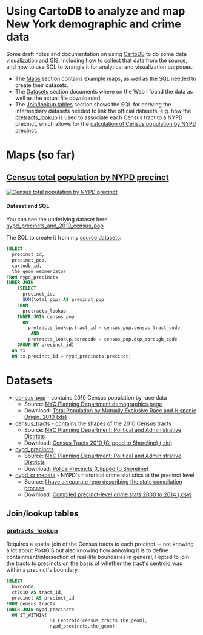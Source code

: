 
# Using CartoDB to analyze and map New York demographic and crime data

Some draft notes and documentation on using [CartoDB](https://cartodb.com) to do some data visualization and GIS, including how to collect that data from the source, and how to use SQL to wrangle it for analytical and visualization purposes.

- The [Maps](#maps) section contains example maps, as well as the SQL needed to create their datasets.
- The [Datasets](#datasets) section documents where on the Web I found the data as well as the actual file downloaded.
- The [Join/lookup tables](#joinlookup-tables) section shows the SQL for deriving the intermediary datasets needed to link the official datasets, e.g. how the [pretracts_lookup](https://dunnguyen.cartodb.com/tables/pretracts_lookup) is used to associate each Census tract to a NYPD precinct, which allows for the [calculation of Census population by NYPD precinct](http://bit.ly/1Qv4Lxr).


# Maps (so far)

## [Census total population by NYPD precinct](http://bit.ly/1Qv4Lxr)

<a href="http://bit.ly/1Qv4Lxr">
  <img src="http://i.imgur.com/GNytrbe.png" alt="Census total population by NYPD precinct">
</a>




#### Dataset and SQL

You can see the underlying dataset here: [nypd_precincts_and_2010_census_pop](https://dunnguyen.cartodb.com/tables/nypd_precincts_and_2010_census_pop)

The SQL to create it from my [source datasets](#datasets):

~~~sql
SELECT 
  precinct_id,
  precinct_pop,
  cartodb_id,
  the_geom_webmercator
FROM nypd_precincts
INNER JOIN  
    (SELECT 
      precinct_id,
      SUM(total_pop) AS precinct_pop
    FROM 
      pretracts_lookup
    INNER JOIN census_pop
      ON
        pretracts_lookup.tract_id = census_pop.census_tract_code
         AND 
        pretracts_lookup.borocode = census_pop.dcp_borough_code
    GROUP BY precinct_id) 
  AS tx
  ON tx.precinct_id = nypd_precincts.precinct;
~~~






# Datasets

- [census_pop](https://dunnguyen.cartodb.com/tables/census_pop) - contains 2010 Census population by race data
  - Source: [NYC Planning Department demographics page](http://www.nyc.gov/html/dcp/html/census/demo_tables_2010.shtml)
  - Download: [Total Population by Mutually Exclusive Race and Hispanic Origin, 2010 (xls)](http://www.nyc.gov/html/dcp/download/census/census2010/t_pl_p3a_ct.xlsx)
- [census_tracts](https://dunnguyen.cartodb.com/tables/census_tracts) - contains the shapes of the 2010 Census tracts 
  - Source: [NYC Planning Department: Political and Administrative Districts](http://www.nyc.gov/html/dcp/html/bytes/districts_download_metadata.shtml#cbt)
  - Download: [Census Tracts 2010 (Clipped to Shoreline) (.zip)](http://www.nyc.gov/html/dcp/download/bytes/nyct2010_15c.zip)
- [nypd_precincts](https://dunnguyen.cartodb.com/tables/nypd_precincts)
  - Source: [NYC Planning Department: Political and Administrative Districts](http://www.nyc.gov/html/dcp/html/bytes/districts_download_metadata.shtml#shfp) 
  - Download: [Police Precincts (Clipped to Shoreline)](http://www.nyc.gov/html/dcp/download/bytes/nypp_15c.zip) 
- [nypd_crimedata](https://dunnguyen.cartodb.com/tables/nypd_crimedata) - NYPD's historical crime statistics at the precinct level
  - Source: [I have a separate repo describing the stats compilation process](https://github.com/datahoarder/nypd-historical-crime-stats)
  - Download: [Compiled precinct-level crime stats 2000 to 2014 (.csv)](https://github.com/datahoarder/nypd-historical-crime-stats/raw/master/data/compiled/nypd-precinct-historical-crime-data.csv)

## Join/lookup tables

### [pretracts_lookup](https://dunnguyen.cartodb.com/tables/pretracts_lookup)

Requires a spatial join of the Census tracts to each precinct -- not knowing a lot about PostGIS but also knowing how annoying it is to define containment/intersection of real-life boundaries in general, I opted to join the tracts to precincts on the basis of whether the tract's centroid was within a precinct's boundary. 

~~~sql
SELECT
  borocode,
  ct2010 AS tract_id,
  precinct AS precinct_id
FROM census_tracts
INNER JOIN nypd_precincts 
  ON ST_WITHIN(
                ST_Centroid(census_tracts.the_geom), 
                nypd_precincts.the_geom);
~~~
